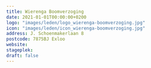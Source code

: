 ```yaml
---
title: Wierenga Boomverzoging
date: 2021-01-01T00:00:00+0200
logo: "images/leden/logo_wierenga-boomverzoging.jpg"
icon: "images/leden/icon_wierenga-boomverzoging.jpg"
address: J. Schoenmakerlaan 8
postcode: 7875BJ Exloo
website: 
stageplek: 
draft: false
---
```


